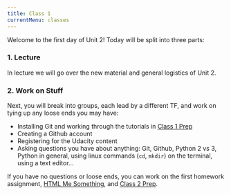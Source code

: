 ```yaml
---
title: Class 1
currentMenu: classes
---
```


Welcome to the first day of Unit 2! Today will be split into three parts:

### 1. Lecture

In lecture we will go over the new material and general logistics of Unit 2.

### 2. Work on Stuff

Next, you will break into groups, each lead by a different TF, and work on tying up any loose ends you may have:

- Installing Git and working through the tutorials in [Class 1 Prep](../../class-prep/1)
- Creating a Github account
- Registering for the Udacity content
- Asking questions you have about anything: Git, Github, Python 2 vs 3, Python in general, using linux commands (`cd`, `mkdir`) on the terminal, using a text editor...

If you have no questions or loose ends, you can work on the first homework assignment, [HTML Me Something][html-me-something], and [Class 2 Prep][class2-prep].

[class2-prep]: ../../class-prep/2
[html-me-something]: ../../assignments/html-me-something

